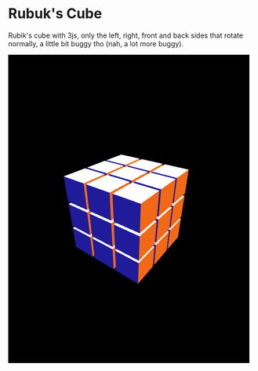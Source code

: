 # Rubuk's Cube
Rubik's cube with 3js, only the left, right, front and back sides that rotate normally, a little bit buggy tho (nah, a lot more buggy).

![cube](https://github.com/oebelus/rubik-s/blob/b8f70832439b627f62ffdb8e484615e7b06bf543/cube.png)